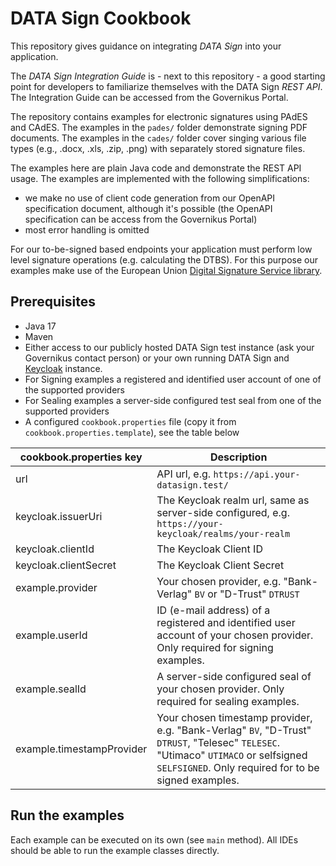 # DATA Sign Cookbook

This repository gives guidance on integrating *DATA Sign* into your application.

The *DATA Sign Integration Guide* is - next to this repository - a good starting point for developers
to familiarize themselves with the DATA Sign *REST API*. The Integration Guide can be accessed from the Governikus
Portal.

The repository contains examples for electronic signatures using PAdES and CAdES. The examples in the
`pades/` folder demonstrate signing PDF documents. The examples in the `cades/` folder cover singing various file
types (e.g., .docx, .xls, .zip, .png) with separately stored signature files.

The examples here are plain Java code and demonstrate the REST API usage. The examples are implemented
with the following simplifications:

* we make no use of client code generation from our OpenAPI specification document, although it's possible (the OpenAPI
  specification can be access from the Governikus Portal)
* most error handling is omitted

For our to-be-signed based endpoints your application must perform low level signature operations (e.g. calculating the
DTBS).
For this purpose our examples make use of the European
Union [Digital Signature Service library](https://ec.europa.eu/digital-building-blocks/sites/display/DIGITAL/Digital+Signature+Service+-++DSS).

## Prerequisites

* Java 17
* Maven
* Either access to our publicly hosted DATA Sign test instance (ask your Governikus contact person)
  or your own running DATA Sign and [Keycloak](https://www.keycloak.org/) instance.
* For Signing examples a registered and identified user account of one of the supported providers
* For Sealing examples a server-side configured test seal from one of the supported providers
* A configured `cookbook.properties` file (copy it from `cookbook.properties.template`), see the table below

| cookbook.properties key   | Description                                                                                                                                                                                |
|---------------------------|--------------------------------------------------------------------------------------------------------------------------------------------------------------------------------------------|
| url                       | API url, e.g. `https://api.your-datasign.test/`                                                                                                                                            |
| keycloak.issuerUri        | The Keycloak realm url, same as server-side configured, e.g. `https://your-keycloak/realms/your-realm`                                                                                     |
| keycloak.clientId         | The Keycloak Client ID                                                                                                                                                                     |
| keycloak.clientSecret     | The Keycloak Client Secret                                                                                                                                                                 |
| example.provider          | Your chosen provider, e.g. "Bank-Verlag" `BV` or "D-Trust" `DTRUST`                                                                                                                        |
| example.userId            | ID (e-mail address) of a registered and identified user account of your chosen provider. Only required for signing examples.                                                               |
| example.sealId            | A server-side configured seal of your chosen provider. Only required for sealing examples.                                                                                                 |
| example.timestampProvider | Your chosen timestamp provider, e.g. "Bank-Verlag" `BV`, "D-Trust" `DTRUST`, "Telesec" `TELESEC`. "Utimaco" `UTIMACO` or selfsigned `SELFSIGNED`. Only required for to be signed examples. |

## Run the examples

Each example can be executed on its own (see `main` method).
All IDEs should be able to run the example classes directly.
